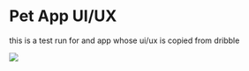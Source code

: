 # Pet App UI/UX 
 this is a test run for and app whose ui/ux is copied from dribble
 
 
 
 
 
 
 
 
 
![](https://media.giphy.com/media/1qRbGzoB2t8SbmYqWP/giphy.gif)
